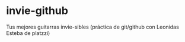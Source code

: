 # invie-github
Tus mejores guitarras invie-sibles (práctica de git/github con Leonidas Esteba de platzzi)
